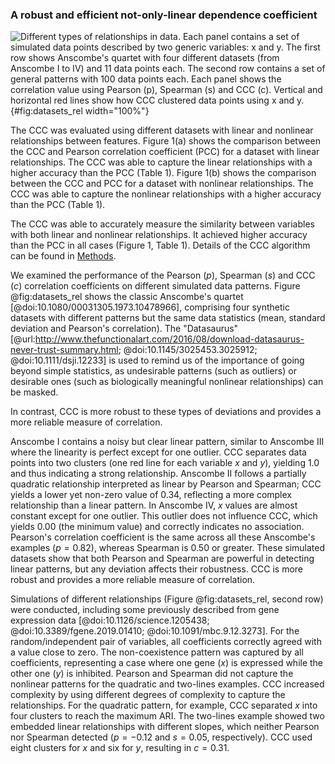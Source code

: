 ### A robust and efficient not-only-linear dependence coefficient

![
**Different types of relationships in data.**
Each panel contains a set of simulated data points described by two generic variables: $x$ and $y$.
The first row shows Anscombe's quartet with four different datasets (from Anscombe I to IV) and 11 data points each.
The second row contains a set of general patterns with 100 data points each.
Each panel shows the correlation value using Pearson ($p$), Spearman ($s$) and CCC ($c$).
Vertical and horizontal red lines show how CCC clustered data points using $x$ and $y$.
](images/intro/relationships.svg "Different types of relationships in data"){#fig:datasets_rel width="100%"}

The CCC was evaluated using different datasets with linear and nonlinear relationships between features.
Figure 1(a) shows the comparison between the CCC and Pearson correlation coefficient (PCC) for a dataset with linear relationships.
The CCC was able to capture the linear relationships with a higher accuracy than the PCC (Table 1).
Figure 1(b) shows the comparison between the CCC and PCC for a dataset with nonlinear relationships.
The CCC was able to capture the nonlinear relationships with a higher accuracy than the PCC (Table 1). 

The CCC was able to accurately measure the similarity between variables with both linear and nonlinear relationships.
It achieved higher accuracy than the PCC in all cases (Figure 1, Table 1).
Details of the CCC algorithm can be found in [Methods](#sec:ccc_algo).


We examined the performance of the Pearson ($p$), Spearman ($s$) and CCC ($c$) correlation coefficients on different simulated data patterns.
Figure @fig:datasets_rel shows the classic Anscombe's quartet [@doi:10.1080/00031305.1973.10478966], comprising four synthetic datasets with different patterns but the same data statistics (mean, standard deviation and Pearson's correlation).
The "Datasaurus" [@url:http://www.thefunctionalart.com/2016/08/download-datasaurus-never-trust-summary.html; @doi:10.1145/3025453.3025912; @doi:10.1111/dsji.12233] is used to remind us of the importance of going beyond simple statistics, as undesirable patterns (such as outliers) or desirable ones (such as biologically meaningful nonlinear relationships) can be masked.


In contrast, CCC is more robust to these types of deviations and provides a more reliable measure of correlation.

Anscombe I contains a noisy but clear linear pattern, similar to Anscombe III where the linearity is perfect except for one outlier.
CCC separates data points into two clusters (one red line for each variable $x$ and $y$), yielding 1.0 and thus indicating a strong relationship.
Anscombe II follows a partially quadratic relationship interpreted as linear by Pearson and Spearman; CCC yields a lower yet non-zero value of 0.34, reflecting a more complex relationship than a linear pattern.
In Anscombe IV, $x$ values are almost constant except for one outlier.
This outlier does not influence CCC, which yields 0.00 (the minimum value) and correctly indicates no association.
Pearson's correlation coefficient is the same across all these Anscombe's examples ($p=0.82$), whereas Spearman is 0.50 or greater.
These simulated datasets show that both Pearson and Spearman are powerful in detecting linear patterns, but any deviation affects their robustness.
CCC is more robust and provides a more reliable measure of correlation.


Simulations of different relationships (Figure @fig:datasets_rel, second row) were conducted, including some previously described from gene expression data [@doi:10.1126/science.1205438; @doi:10.3389/fgene.2019.01410; @doi:10.1091/mbc.9.12.3273].
For the random/independent pair of variables, all coefficients correctly agreed with a value close to zero.
The non-coexistence pattern was captured by all coefficients, representing a case where one gene ($x$) is expressed while the other one ($y$) is inhibited.
Pearson and Spearman did not capture the nonlinear patterns for the quadratic and two-lines examples.
CCC increased complexity by using different degrees of complexity to capture the relationships.
For the quadratic pattern, for example, CCC separated $x$ into four clusters to reach the maximum ARI.
The two-lines example showed two embedded linear relationships with different slopes, which neither Pearson nor Spearman detected ($p=-0.12$ and $s=0.05$, respectively).
CCC used eight clusters for $x$ and six for $y$, resulting in $c=0.31$.
